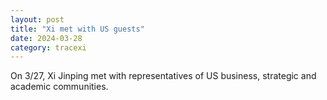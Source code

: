 ```yaml
---
layout: post
title: "Xi met with US guests"
date: 2024-03-28
category: tracexi
---
```


On 3/27, Xi Jinping met with representatives of US business, strategic and academic communities.
